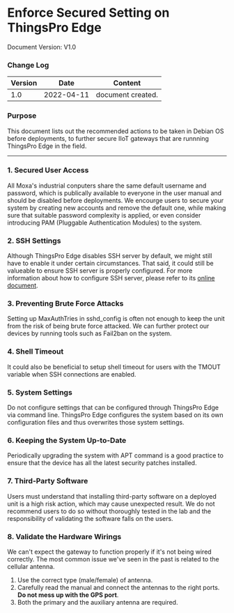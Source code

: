 # Enforce Secured Setting on ThingsPro Edge

Document Version: V1.0

### Change Log

| Version | Date       | Content           |
| ------- | ---------- | ----------------- |
| 1.0     | 2022-04-11 | document created. |

### Purpose

This document lists out the recommended actions to be taken in Debian OS before deployments, to further secure IIoT gateways that are runnning ThingsPro Edge in the field.

---

### 1. Secured User Access

All Moxa's industrial conputers share the same default username and password, which is publically available to everyone in the user manual and should be disabled before deployments. We encourge users to secure your system by creating new accounts and remove the default one, while making sure that suitable password complexity is applied, or even consider introducing PAM (Pluggable Authentication Modules) to the system.

### 2. SSH Settings

Although ThingsPro Edge disables SSH server by default, we might still have to enable it under certain circumstances. That said, it could still be valueable to ensure SSH server is properly configured. For more information about how to configure SSH server, please refer to its [online document](https://manpages.debian.org/stretch/openssh-server/sshd_config.5.en.html).

### 3. Preventing Brute Force Attacks

Setting up MaxAuthTries in sshd_config is often not enough to keep the unit from the risk of being brute force attacked. We can further protect our devices by running tools such as Fail2ban on the system.

### 4. Shell Timeout

It could also be beneficial to setup shell timeout for users with the TMOUT variable when SSH connections are enabled. 

### 5. System Settings

Do not configure settings that can be configured through ThingsPro Edge via command line. ThingsPro Edge configures the system based on its own configuration files and thus overwrites those system settings.

### 6. Keeping the System Up-to-Date

Periodically upgrading the system with APT command is a good practice to ensure that the device has all the latest security patches installed.

### 7. Third-Party Software

Users must understand that installing third-party software on a deployed unit is a high risk action, which may cause unexpected result. We do not recommend users to do so without thoroughly tested in the lab and the responsibility of validating the software falls on the users.

### 8. Validate the Hardware Wirings

We can't expect the gateway to function properly if it's not being wired correctly. The most common issue we've seen in the past is related to the cellular antenna.

1. Use the correct type (male/female) of antenna.
2. Carefully read the manual and connect the antennas to the right ports. **Do not mess up with the GPS port**.
3. Both the primary and the auxiliary antenna are required.
